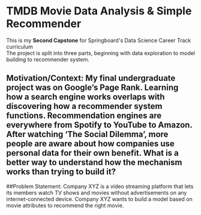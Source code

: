 # TMDB Movie Data Analysis & Simple Recommender
This is my **Second Capstone** for Springboard's Data Science Career Track curriculum  
The project is split into three parts, beginning with data exploration to model building to recommender system.  
  
## Motivation/Context:  My final undergraduate project was on Google’s Page Rank. Learning how a search engine works overlaps with discovering how a recommender system functions. Recommendation engines are everywhere from Spotify to YouTube to Amazon. After watching ‘The Social Dilemma’, more people are aware about how companies use personal data for their own benefit. What is a better way to understand how the mechanism works than trying to build it?
  
##Problem Statement: Company XYZ is a video streaming platform that lets its members watch TV shows and movies without advertisements on any internet-connected device. Company XYZ wants to build a model based on movie attributes to recommend the right movie. 



